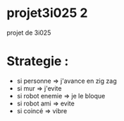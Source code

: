 # projet3i025 2 
projet de 3i025

	
# Strategie : 
- si personne => j'avance en zig zag
- si mur  => j'evite
- si robot enemie => je le bloque
- si robot ami => evite
- si coincé => vibre 
	
